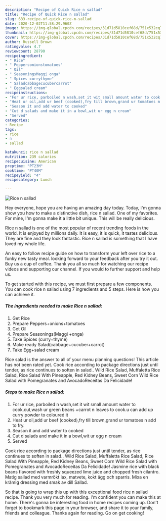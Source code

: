 ```yaml
---
description: "Recipe of Quick Rice n sallad"
title: "Recipe of Quick Rice n sallad"
slug: 633-recipe-of-quick-rice-n-sallad
date: 2020-12-02T11:58:29.960Z
image: https://img-global.cpcdn.com/recipes/31d71d5810cef68d/751x532cq70/rice-n-sallad-recipe-main-photo.jpg
thumbnail: https://img-global.cpcdn.com/recipes/31d71d5810cef68d/751x532cq70/rice-n-sallad-recipe-main-photo.jpg
cover: https://img-global.cpcdn.com/recipes/31d71d5810cef68d/751x532cq70/rice-n-sallad-recipe-main-photo.jpg
author: Russell Brown
ratingvalue: 4.7
reviewcount: 28790
recipeingredient:
- " Rice"
- " Peppersonionstomatoes"
- " Oil"
- " SeasoningsMaggi onga"
- " Spices currythyme"
- " Saladcabbagecucubercarrot"
- " Eggsalad cream"
recipeinstructions:
- "For ur rice, parboiled n wash,set it wit small amount water to cook.cut,wash ur green beans +carrot n leaves to cook.u can add up curry powder to coloured it"
- "Heat ur oil,add ur beef (cooked),fry till brown,grand ur tomatoes n add to fry."
- "Season it and add water to cooked"
- "Cut d salads and make it in a bowl,wit ur egg n cream"
- "Served"
categories:
- Recipe
tags:
- rice
- n
- sallad

katakunci: rice n sallad 
nutrition: 239 calories
recipecuisine: American
preptime: "PT23M"
cooktime: "PT40M"
recipeyield: "4"
recipecategory: Lunch

---
```



![Rice n sallad](https://img-global.cpcdn.com/recipes/31d71d5810cef68d/751x532cq70/rice-n-sallad-recipe-main-photo.jpg)

Hey everyone, hope you are having an amazing day today. Today, I'm gonna show you how to make a distinctive dish, rice n sallad. One of my favorites. For mine, I'm gonna make it a little bit unique. This will be really delicious.

Rice n sallad is one of the most popular of recent trending foods in the world. It is enjoyed by millions daily. It is easy, it is quick, it tastes delicious. They are fine and they look fantastic. Rice n sallad is something that I have loved my whole life.

An easy to follow recipe guide on how to transform your left over rice to a funky new tasty meal. looking forward to your feedback after you try it out. Buy us a cup of coffee. Thank you all so much for watching our recipe videos and supporting our channel. If you would to further support and help us.


To get started with this recipe, we must first prepare a few components. You can cook rice n sallad using 7 ingredients and 5 steps. Here is how you can achieve it.

<!--inarticleads1-->

##### The ingredients needed to make Rice n sallad:

1. Get  Rice
1. Prepare  Peppers+onions+tomatoes
1. Get  Oil
1. Prepare  Seasonings(Maggi +onga)
1. Take  Spices (curry+thyme)
1. Make ready  Salad(cabbage+cucuber+carrot)
1. Take  Egg+salad cream


Rice salad is the answer to all of your menu planning questions! This article has not been rated yet. Cook rice according to package directions just until tender, as rice continues to soften in salad.. Wild Rice Salad, Muffaletta Rice Salad, Rice Salad With Pineapple, Red Kidney Beans, Sweet Corn Wild Rice Salad with Pomegranates and AvocadoReceitas Da Felicidade! 

<!--inarticleads2-->

##### Steps to make Rice n sallad:

1. For ur rice, parboiled n wash,set it wit small amount water to cook.cut,wash ur green beans +carrot n leaves to cook.u can add up curry powder to coloured it
1. Heat ur oil,add ur beef (cooked),fry till brown,grand ur tomatoes n add to fry.
1. Season it and add water to cooked
1. Cut d salads and make it in a bowl,wit ur egg n cream
1. Served


Cook rice according to package directions just until tender, as rice continues to soften in salad.. Wild Rice Salad, Muffaletta Rice Salad, Rice Salad With Pineapple, Red Kidney Beans, Sweet Corn Wild Rice Salad with Pomegranates and AvocadoReceitas Da Felicidade! Jasmine rice with black beans flavored with freshly squeezed lime juice and chopped fresh cilantro. Matig sallad med varmrökt lax, matvete, kokt ägg och sparris. Mixa en krämig dressing med smak av dill Sallad. 

So that is going to wrap this up with this exceptional food rice n sallad recipe. Thank you very much for reading. I'm confident you can make this at home. There's gonna be interesting food in home recipes coming up. Don't forget to bookmark this page in your browser, and share it to your family, friends and colleague. Thanks again for reading. Go on get cooking!
